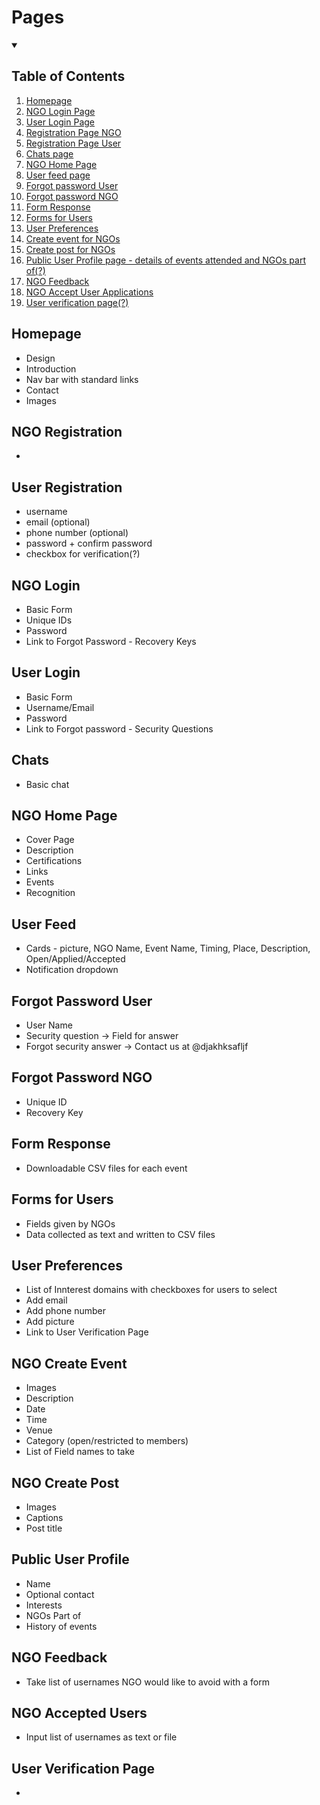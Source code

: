 # Pages

<details open>
<summary><h2><b>Table of Contents</b></h2></summary>

1. [Homepage](#homepage)
1. [NGO Login Page](#ngo-login)
1. [User Login Page](#user-login)
1. [Registration Page NGO](#ngo-registration)
1. [Registration Page User](#user-registration)
1. [Chats page](#chats)
1. [NGO Home Page](#ngo-home-page)
1. [User feed page](#user-feed)
1. [Forgot password User](#forgot-password-user)
1. [Forgot password NGO](#forgot-password-ngo)
1. [Form Response](#form-response)
1. [Forms for Users](#forms-for-users)
1. [User Preferences](#user-preferences)
1. [Create event for NGOs](#ngo-create-event)
1. [Create post for NGOs](#ngo-create-post)
1. [Public User Profile page - details of events attended and NGOs part of(?)](#public-user-profile)
1. [NGO Feedback](#ngo-feedback)
1. [NGO Accept User Applications](#ngo-accepted-users)
1. [User verification page(?)](#user-verification-page)

</details>


## Homepage
+ Design
+ Introduction
+ Nav bar with standard links
+ Contact
+ Images

## NGO Registration
+ 

## User Registration
+ username
+ email (optional)
+ phone number (optional)
+ password + confirm password
+ checkbox for verification(?)

## NGO Login
+ Basic Form
+ Unique IDs
+ Password
+ Link to Forgot Password - Recovery Keys

## User Login
+ Basic Form
+ Username/Email
+ Password
+ Link to Forgot password - Security Questions

## Chats
+ Basic chat

## NGO Home Page
+ Cover Page
+ Description
+ Certifications
+ Links
+ Events
+ Recognition

## User Feed
+ Cards - picture, NGO Name, Event Name, Timing, Place, Description, Open/Applied/Accepted
+ Notification dropdown

## Forgot Password User
+ User Name
+ Security question -> Field for answer
+ Forgot security answer -> Contact us at @djakhksafljf

## Forgot Password NGO
+ Unique ID
+ Recovery Key

## Form Response
+ Downloadable CSV files for each event

## Forms for Users
+ Fields given by NGOs
+ Data collected as text and written to CSV files

## User Preferences
+ List of Innterest domains with checkboxes for users to select
+ Add email
+ Add phone number
+ Add picture
+ Link to User Verification Page

## NGO Create Event
+ Images
+ Description
+ Date
+ Time
+ Venue
+ Category (open/restricted to members)
+ List of Field names to take

## NGO Create Post
+ Images
+ Captions
+ Post title

## Public User Profile
+ Name
+ Optional contact
+ Interests
+ NGOs Part of
+ History of events

## NGO Feedback
+ Take list of usernames NGO would like to avoid with a form

## NGO Accepted Users
+ Input list of usernames as text or file

## User Verification Page
+ 